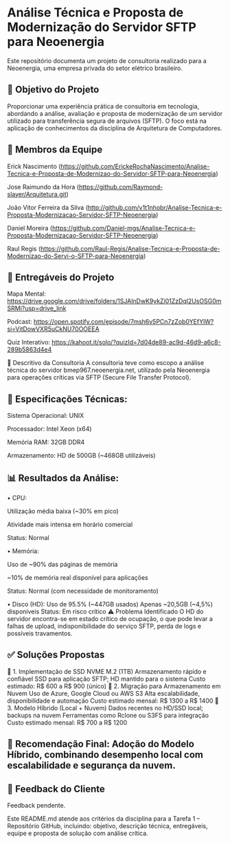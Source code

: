 # Análise Técnica e Proposta de Modernização do Servidor SFTP para Neoenergia
Este repositório documenta um projeto de consultoria realizado para a Neoenergia, uma empresa privada do setor elétrico brasileiro.

## 🎯 Objetivo do Projeto
Proporcionar uma experiência prática de consultoria em tecnologia, abordando a análise, avaliação e proposta de modernização de um servidor utilizado para transferência segura de arquivos (SFTP). O foco está na aplicação de conhecimentos da disciplina de Arquitetura de Computadores.

## 👥 Membros da Equipe
Erick Nascimento (https://github.com/ErickeRochaNascimento/Analise-Tecnica-e-Proposta-de-Modernizao-do-Servidor-SFTP-para-Neoenergia)

Jose Raimundo da Hora (https://github.com/Raymond-slayer/Arquitetura.git)

João Vitor Ferreira da Silva (http://github.com/v1t1nhobr/Analise-Tecnica-e-Proposta-Modernizacao-Servidor-SFTP-Neoenergia)

Daniel Moreira (https://github.com/Daniel-mgs/Analise-Tecnica-e-Proposta-Modernizacao-Servidor-SFTP-Neoenergia)

Raul Regis (https://github.com/Raul-Regis/Analise-Tecnica-e-Proposta-de-Modernizao-do-Servi-o-SFTP-para-Neoenergia)

## 📁 Entregáveis do Projeto
Mapa Mental: https://drive.google.com/drive/folders/1SJAlnDwK9ykZi01ZzDql2UsOSG0mSRMi?usp=drive_link

Podcast: https://open.spotify.com/episode/7msh6v5PCn7zZob0YEfYlW?si=VitDowVXR5uCkNU70OOEEA

Quiz Interativo: https://kahoot.it/solo/?quizId=7d04de89-ac9d-46d9-a6c8-289b5863d4e4

🧩 Descritivo da Consultoria
A consultoria teve como escopo a análise técnica do servidor bmep967.neoenergia.net, utilizado pela Neoenergia para operações críticas via SFTP (Secure File Transfer Protocol).

## 🔧 Especificações Técnicas:

Sistema Operacional: UNIX

Processador: Intel Xeon (x64)

Memória RAM: 32GB DDR4

Armazenamento: HD de 500GB (~468GB utilizáveis)

## 📊 Resultados da Análise:

• CPU:

Utilização média baixa (~30% em pico)

Atividade mais intensa em horário comercial

Status: Normal

• Memória:

Uso de ~90% das páginas de memória

~10% de memória real disponível para aplicações

Status: Normal (com necessidade de monitoramento)

• Disco (HD):
Uso de 95.5% (~447GB usados)
Apenas ~20,5GB (~4,5%) disponíveis
Status: Em risco crítico
⚠️ Problema Identificado
O HD do servidor encontra-se em estado crítico de ocupação, o que pode levar a falhas de upload, indisponibilidade do serviço SFTP, perda de logs e possíveis travamentos.

## ✅ Soluções Propostas
🔹 1. Implementação de SSD NVME M.2 (1TB)
Armazenamento rápido e confiável
SSD para aplicação SFTP; HD mantido para o sistema
Custo estimado: R$ 600 a R$ 900 (único)
🔹 2. Migração para Armazenamento em Nuvem
Uso de Azure, Google Cloud ou AWS S3
Alta escalabilidade, disponibilidade e automação
Custo estimado mensal: R$ 1300 a R$ 1400
🔹 3. Modelo Híbrido (Local + Nuvem)
Dados recentes no HD/SSD local; backups na nuvem
Ferramentas como Rclone ou S3FS para integração
Custo estimado mensal: R$ 700 a R$ 1200
## 📌 Recomendação Final: Adoção do Modelo Híbrido, combinando desempenho local com escalabilidade e segurança da nuvem.

## 📝 Feedback do Cliente
Feedback pendente.

Este README.md atende aos critérios da disciplina para a Tarefa 1 – Repositório GitHub, incluindo: objetivo, descrição técnica, entregáveis, equipe e proposta de solução com análise crítica.
